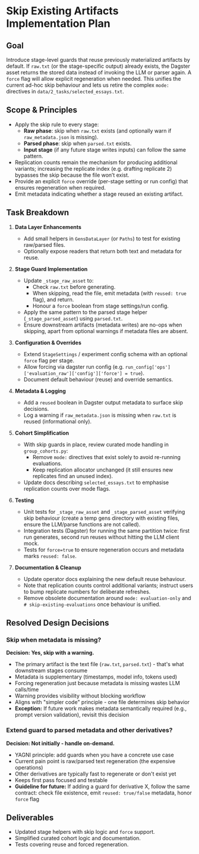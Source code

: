 # Skip Existing Artifacts Implementation Plan

## Goal
Introduce stage-level guards that reuse previously materialized artifacts by default. If `raw.txt` (or the stage-specific output) already exists, the Dagster asset returns the stored data instead of invoking the LLM or parser again. A `force` flag will allow explicit regeneration when needed. This unifies the current ad-hoc skip behaviour and lets us retire the complex `mode:` directives in `data/2_tasks/selected_essays.txt`.

## Scope & Principles
- Apply the skip rule to every stage:
  - **Raw phase**: skip when `raw.txt` exists (and optionally warn if `raw_metadata.json` is missing).
  - **Parsed phase**: skip when `parsed.txt` exists.
  - **Input stage** (if any future stage writes inputs) can follow the same pattern.
- Replication counts remain the mechanism for producing additional variants; increasing the replicate index (e.g. drafting replicate 2) bypasses the skip because the file won’t exist.
- Provide an explicit `force` override (per-stage setting or run config) that ensures regeneration when required.
- Emit metadata indicating whether a stage reused an existing artifact.

## Task Breakdown

1. **Data Layer Enhancements**
   - Add small helpers in `GensDataLayer` (or `Paths`) to test for existing raw/parsed files.
   - Optionally expose readers that return both text and metadata for reuse.

2. **Stage Guard Implementation**
   - Update `_stage_raw_asset` to:
     - Check `raw.txt` before generating.
     - When skipping, read the file, emit metadata (with `reused: true` flag), and return.
     - Honour a `force` boolean from stage settings/run config.
   - Apply the same pattern to the parsed stage helper (`_stage_parsed_asset`) using `parsed.txt`.
   - Ensure downstream artifacts (metadata writes) are no-ops when skipping, apart from optional warnings if metadata files are absent.

3. **Configuration & Overrides**
   - Extend `StageSettings` / experiment config schema with an optional `force` flag per stage.
   - Allow forcing via dagster run config (e.g. `run_config['ops']['evaluation_raw']['config']['force'] = true`).
   - Document default behaviour (reuse) and override semantics.

4. **Metadata & Logging**
   - Add a `reused` boolean in Dagster output metadata to surface skip decisions.
   - Log a warning if `raw_metadata.json` is missing when `raw.txt` is reused (informational only).

5. **Cohort Simplification**
   - With skip guards in place, review curated mode handling in `group_cohorts.py`:
     - Remove `mode:` directives that exist solely to avoid re-running evaluations.
     - Keep replication allocator unchanged (it still ensures new replicates find an unused index).
   - Update docs describing `selected_essays.txt` to emphasise replication counts over mode flags.

6. **Testing**
   - Unit tests for `_stage_raw_asset` and `_stage_parsed_asset` verifying skip behaviour (create a temp gens directory with existing files, ensure the LLM/parse functions are not called).
   - Integration tests (Dagster) for running the same partition twice: first run generates, second run reuses without hitting the LLM client mock.
   - Tests for `force=true` to ensure regeneration occurs and metadata marks `reused: false`.

7. **Documentation & Cleanup**
   - Update operator docs explaining the new default reuse behaviour.
   - Note that replication counts control additional variants; instruct users to bump replicate numbers for deliberate refreshes.
   - Remove obsolete documentation around `mode: evaluation-only` and `# skip-existing-evaluations` once behaviour is unified.

## Resolved Design Decisions

### Skip when metadata is missing?
**Decision: Yes, skip with a warning.**

- The primary artifact is the text file (`raw.txt`, `parsed.txt`) - that's what downstream stages consume
- Metadata is supplementary (timestamps, model info, tokens used)
- Forcing regeneration just because metadata is missing wastes LLM calls/time
- Warning provides visibility without blocking workflow
- Aligns with "simpler code" principle - one file determines skip behavior
- **Exception:** If future work makes metadata semantically required (e.g., prompt version validation), revisit this decision

### Extend guard to parsed metadata and other derivatives?
**Decision: Not initially - handle on-demand.**

- YAGNI principle: add guards when you have a concrete use case
- Current pain point is raw/parsed text regeneration (the expensive operations)
- Other derivatives are typically fast to regenerate or don't exist yet
- Keeps first pass focused and testable
- **Guideline for future:** If adding a guard for derivative X, follow the same contract: check file existence, emit `reused: true/false` metadata, honor `force` flag

## Deliverables
- Updated stage helpers with skip logic and `force` support.
- Simplified curated cohort logic and documentation.
- Tests covering reuse and forced regeneration.
